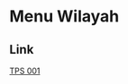 # Menu Wilayah

## Link

[TPS 001](https://github.com/gigit-pemilu/pemilu-2024-81-maluku/tree/main/pileg-dpr/hitung-suara/sub/81-maluku/sub/05-seram-bagian-timur/sub/14-siritaun-wida-timur/sub/2008-keta/sub/001-tps)

